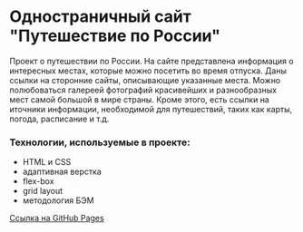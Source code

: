 # Одностраничный сайт "Путешествие по России"

Проект о путешествии по России. На сайте представлена информация о интересных местах, которые можно посетить во время отпуска. Даны ссылки на сторонние сайты, описывающие указанные места. Можно полюбоваться галереей фотографий красивейших и разнообразных мест самой большой в мире страны. Кроме этого, есть ссылки на иточники информации, необходимой для путешествий, таких как карты, погода, расписание и т.д.

### Технологии, используемые в проекте:
* HTML и CSS
* адаптивная верстка
* flex-box
* grid layout
* методология БЭМ


[Ссылка на GitHub Pages](https://tatiana-pavlova.github.io/russian-travel/index.html)


